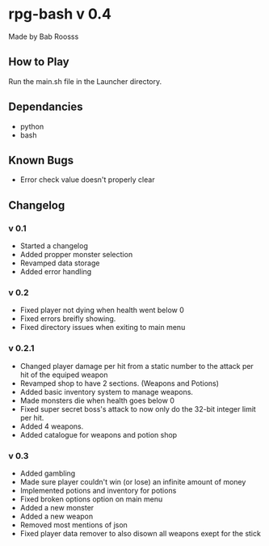 # rpg-bash v 0.4
Made by Bab Roosss

## How to Play
Run the main.sh file in the Launcher directory.

## Dependancies
- python
- bash

## Known Bugs
- Error check value doesn't properly clear

## Changelog

### v 0.1
- Started a changelog
- Added propper monster selection
- Revamped data storage
- Added error handling

### v 0.2
- Fixed player not dying when health went below 0
- Fixed errors breifly showing.
- Fixed directory issues when exiting to main menu

### v 0.2.1
- Changed player damage per hit from a static number to the attack per hit of the equiped weapon
- Revamped shop to have 2 sections. (Weapons and Potions)
- Added basic inventory system to manage weapons.
- Made monsters die when health goes below 0
- Fixed super secret boss's attack to now only do the 32-bit integer limit per hit.
- Added 4 weapons.
- Added catalogue for weapons and potion shop

### v 0.3
- Added gambling
- Made sure player couldn't win (or lose) an infinite amount of money
- Implemented potions and inventory for potions
- Fixed broken options option on main menu
- Added a new monster
- Added a new weapon
- Removed most mentions of json
- Fixed player data remover to also disown all weapons exept for the stick